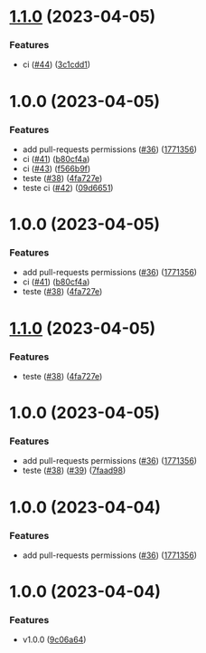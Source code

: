 # [1.1.0](https://github.com/e2ateam/php_shared/compare/v1.0.0...v1.1.0) (2023-04-05)


### Features

* ci ([#44](https://github.com/e2ateam/php_shared/issues/44)) ([3c1cdd1](https://github.com/e2ateam/php_shared/commit/3c1cdd1b71df36f25eef8b137fe41723c04e6c49))

# 1.0.0 (2023-04-05)


### Features

* add pull-requests permissions ([#36](https://github.com/e2ateam/php_shared/issues/36)) ([1771356](https://github.com/e2ateam/php_shared/commit/1771356adf2fce9573f6bb5e714f2e239fb00390))
* ci ([#41](https://github.com/e2ateam/php_shared/issues/41)) ([b80cf4a](https://github.com/e2ateam/php_shared/commit/b80cf4a46d39a0851d971501b4dd9c68f52f209c))
* ci ([#43](https://github.com/e2ateam/php_shared/issues/43)) ([f566b9f](https://github.com/e2ateam/php_shared/commit/f566b9f62b216a60dd8e6b34b2bc21e738df1483))
* teste ([#38](https://github.com/e2ateam/php_shared/issues/38)) ([4fa727e](https://github.com/e2ateam/php_shared/commit/4fa727e656e86c51f7f977cab298fdefc2d9370c))
* teste ci ([#42](https://github.com/e2ateam/php_shared/issues/42)) ([09d6651](https://github.com/e2ateam/php_shared/commit/09d66517239040f67bae6d5c8fcf64f54d2c2a34))

# 1.0.0 (2023-04-05)


### Features

* add pull-requests permissions ([#36](https://github.com/e2ateam/php_shared/issues/36)) ([1771356](https://github.com/e2ateam/php_shared/commit/1771356adf2fce9573f6bb5e714f2e239fb00390))
* ci ([#41](https://github.com/e2ateam/php_shared/issues/41)) ([b80cf4a](https://github.com/e2ateam/php_shared/commit/b80cf4a46d39a0851d971501b4dd9c68f52f209c))
* teste ([#38](https://github.com/e2ateam/php_shared/issues/38)) ([4fa727e](https://github.com/e2ateam/php_shared/commit/4fa727e656e86c51f7f977cab298fdefc2d9370c))

# [1.1.0](https://github.com/e2ateam/php_shared/compare/v1.0.0...v1.1.0) (2023-04-05)


### Features

* teste ([#38](https://github.com/e2ateam/php_shared/issues/38)) ([4fa727e](https://github.com/e2ateam/php_shared/commit/4fa727e656e86c51f7f977cab298fdefc2d9370c))

# 1.0.0 (2023-04-05)


### Features

* add pull-requests permissions ([#36](https://github.com/e2ateam/php_shared/issues/36)) ([1771356](https://github.com/e2ateam/php_shared/commit/1771356adf2fce9573f6bb5e714f2e239fb00390))
* teste ([#38](https://github.com/e2ateam/php_shared/issues/38)) ([#39](https://github.com/e2ateam/php_shared/issues/39)) ([7faad98](https://github.com/e2ateam/php_shared/commit/7faad98e7c9b308452711c9e90d9754e720a3519))

# 1.0.0 (2023-04-04)


### Features

* add pull-requests permissions ([#36](https://github.com/e2ateam/php_shared/issues/36)) ([1771356](https://github.com/e2ateam/php_shared/commit/1771356adf2fce9573f6bb5e714f2e239fb00390))

# 1.0.0 (2023-04-04)


### Features

* v1.0.0 ([9c06a64](https://github.com/e2ateam/php_shared/commit/9c06a643dfd5744052ff9b4615c7117c9cf6dbfd))
